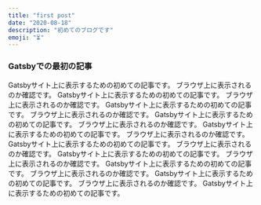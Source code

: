 ```yaml
---
title: "first post"
date: "2020-08-18"
description: "初めてのブログです"
emoji: "⏳"
---
```


### Gatsbyでの最初の記事

Gatsbyサイト上に表示するための初めての記事です。
ブラウザ上に表示されるのか確認です。
Gatsbyサイト上に表示するための初めての記事です。
ブラウザ上に表示されるのか確認です。
Gatsbyサイト上に表示するための初めての記事です。
ブラウザ上に表示されるのか確認です。
Gatsbyサイト上に表示するための初めての記事です。
ブラウザ上に表示されるのか確認です。
Gatsbyサイト上に表示するための初めての記事です。
ブラウザ上に表示されるのか確認です。
Gatsbyサイト上に表示するための初めての記事です。
ブラウザ上に表示されるのか確認です。
Gatsbyサイト上に表示するための初めての記事です。
ブラウザ上に表示されるのか確認です。
Gatsbyサイト上に表示するための初めての記事です。
ブラウザ上に表示されるのか確認です。
Gatsbyサイト上に表示するための初めての記事です。
ブラウザ上に表示されるのか確認です。
Gatsbyサイト上に表示するための初めての記事です。
